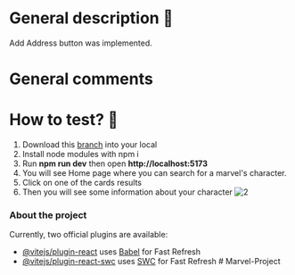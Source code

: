 
# General description 📝 
Add Address button was implemented.

# General comments

# How to test? 🤔 

1. Download this [branch](https://github.com/ITHUB-GMS/FROMA_ECOMMERCE_UI/tree/feature/FE-19/userAddress) into your local
2. Install node modules with npm i
3. Run **npm run dev** then open **http://localhost:5173**
4. You will see Home page where you can search for a marvel's character.
5. Click on one of the cards results
6. Then you will see some information about your character
![2]()

### About the project
Currently, two official plugins are available:

- [@vitejs/plugin-react](https://github.com/vitejs/vite-plugin-react/blob/main/packages/plugin-react/README.md) uses [Babel](https://babeljs.io/) for Fast Refresh
- [@vitejs/plugin-react-swc](https://github.com/vitejs/vite-plugin-react-swc) uses [SWC](https://swc.rs/) for Fast Refresh
#   M a r v e l - P r o j e c t 
 
 
